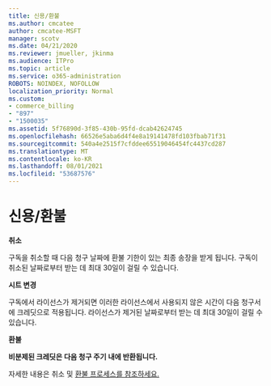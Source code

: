 ```yaml
---
title: 신용/환불
ms.author: cmcatee
author: cmcatee-MSFT
manager: scotv
ms.date: 04/21/2020
ms.reviewer: jmueller, jkinma
ms.audience: ITPro
ms.topic: article
ms.service: o365-administration
ROBOTS: NOINDEX, NOFOLLOW
localization_priority: Normal
ms.custom:
- commerce_billing
- "897"
- "1500035"
ms.assetid: 5f76890d-3f85-430b-95fd-dcab42624745
ms.openlocfilehash: 66526e5aba6d4f4e8a19141478fd103fbab71f31
ms.sourcegitcommit: 540a4e2515f7cfddee65519046454fc4437cd287
ms.translationtype: MT
ms.contentlocale: ko-KR
ms.lasthandoff: 08/01/2021
ms.locfileid: "53687576"
---
```

# <a name="creditrefund"></a>신용/환불

**취소**
  
구독을 취소할 때 다음 청구 날짜에 환불 기한이 있는 최종 송장을 받게 됩니다. 구독이 취소된 날짜로부터 받는 데 최대 30일이 걸릴 수 있습니다.
  
**시트 변경**
  
구독에서 라이선스가 제거되면 이러한 라이선스에서 사용되지 않은 시간이 다음 청구서에 크레딧으로 적용됩니다. 라이선스가 제거된 날짜로부터 받는 데 최대 30일이 걸릴 수 있습니다.

**환불**

**비분제된 크레딧은 다음 청구 주기 내에 반환됩니다.**

자세한 내용은 취소 및 [환불 프로세스를 참조하세요.](/microsoft-365/commerce/subscriptions/cancel-your-subscription) 
